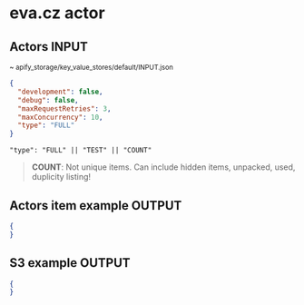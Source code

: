# eva.cz actor

## Actors INPUT
<sup>~ apify_storage/key_value_stores/default/INPUT.json</sup>

```json
{
  "development": false,
  "debug": false,
  "maxRequestRetries": 3,
  "maxConcurrency": 10,
  "type": "FULL"
}
```
```text
"type": "FULL" || "TEST" || "COUNT"
```
> **COUNT**: Not unique items. Can include hidden items, unpacked, used, duplicity listing!

## Actors item example OUTPUT
```json
{
}
```
## S3 example OUTPUT
```json
{
}
```
